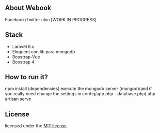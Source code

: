 ## About Webook
Facebook/Twitter clon [WORK IN PROGRESS]

## Stack
- Laravel 6.x
- Eloquent con lib para mongodb
- Boostrap-Vue
- Boostrap 4

## How to run it?
npm install (dependencies)
execute the mongodb server (mongod)(and if you really need change the settings in config/app.php - database.php)
php artisan serve

## License
licensed under the [MIT license](https://opensource.org/licenses/MIT).
